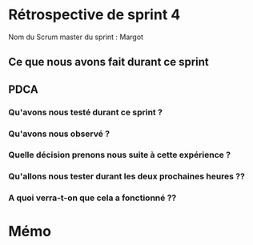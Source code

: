 # Rétrospective de sprint 4

Nom du Scrum master du sprint : Margot

## Ce que nous avons fait durant ce sprint



## PDCA
### Qu'avons nous testé durant ce sprint ?



### Qu'avons nous observé ?



### Quelle décision prenons nous suite à cette expérience ?



### Qu'allons nous tester durant les deux prochaines heures ??



### A quoi verra-t-on que cela a fonctionné ??



# Mémo
